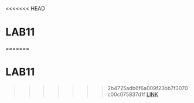 <<<<<<< HEAD
# LAB11

=======
# LAB11

>>>>>>> 2b4725adb6f6a009f23bb7f3070c00c075837d1f
[LINK](https://react-sec02-054.web.app/)